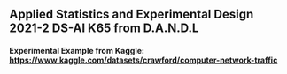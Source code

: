 ## Applied Statistics and Experimental Design 2021-2 DS-AI K65 from D.A.N.D.L

#### Experimental Example from Kaggle: https://www.kaggle.com/datasets/crawford/computer-network-traffic
